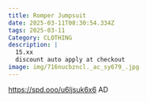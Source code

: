 ```yaml
---
title: Romper Jumpsuit
date: 2025-03-11T08:30:54.334Z
tags: 2025-03-11
Category: CLOTHING
description: |
  15.xx
  discount auto apply at checkout 
image: img/716nucbzncl._ac_sy679_.jpg
---
```

 https://spd.ooo/u6ljsuk6x6
AD